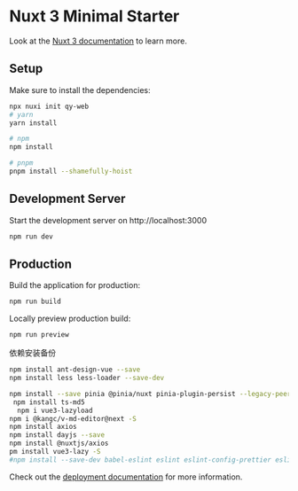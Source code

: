 # Nuxt 3 Minimal Starter

Look at the [Nuxt 3 documentation](https://nuxt.com/docs/getting-started/introduction) to learn more.

## Setup

Make sure to install the dependencies:

```bash
npx nuxi init qy-web
# yarn
yarn install

# npm
npm install

# pnpm
pnpm install --shamefully-hoist
```

## Development Server

Start the development server on http://localhost:3000

```bash
npm run dev
```

## Production

Build the application for production:

```bash
npm run build
```

Locally preview production build:

```bash
npm run preview
```

依赖安装备份
```bash
npm install ant-design-vue --save
npm install less less-loader --save-dev

npm install --save pinia @pinia/nuxt pinia-plugin-persist --legacy-peer-deps
 npm install ts-md5
  npm i vue3-lazyload
npm i @kangc/v-md-editor@next -S
npm install axios
npm install dayjs --save
npm install @nuxtjs/axios
pm install vue3-lazy -S
#npm install --save-dev babel-eslint eslint eslint-config-prettier eslint-loader eslint-plugin-vue eslint-plugin-prettier prettier


```
Check out the [deployment documentation](https://nuxt.com/docs/getting-started/deployment) for more information.
